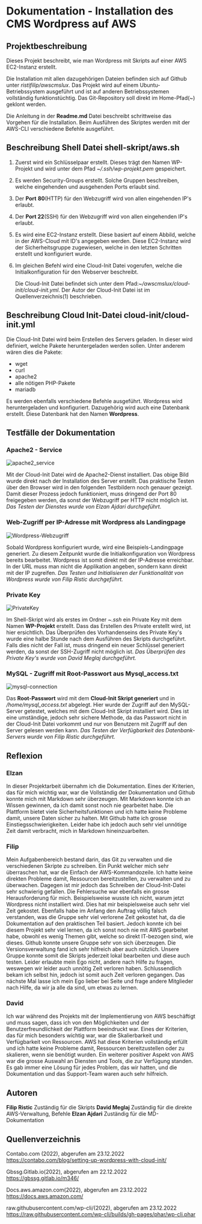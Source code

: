# Dokumentation - Installation des CMS Wordpress auf AWS



## Projektbeschreibung

Dieses Projekt beschreibt, wie man Wordpress mit Skripts auf einer AWS EC2-Instanz erstellt.  

Die Installation mit allen dazugehörigen Dateien befinden sich auf Github unter *ristifilip/awscmslux*. Das Projekt wird auf einem Ubuntu-Betriebssystem ausgeführt und ist auf anderen Betriebssystemen vollständig funktionstüchtig. Das Git-Repository soll direkt im Home-Pfad(~) geklont werden.

Die Anleitung in der **Readme.md** Datei beschreibt schrittweise das Vorgehen für die Installation.
Beim Ausführen des Skriptes werden mit der AWS-CLI verschiedene Befehle ausgeführt.

## Beschreibung Shell Datei  shell-skript/aws.sh

1. Zuerst wird ein Schlüsselpaar erstellt. Dieses trägt den Namen WP-Projekt und wird unter dem Pfad *~/.ssh/wp-projekt.pem* gespeichert.

2. Es werden Security-Groups erstellt. Solche Gruppen beschreiben, welche eingehenden und ausgehenden Ports erlaubt sind. 

3. Der **Port** **80**(HTTP) für den Webzugriff wird von allen eingehenden IP's erlaubt. 

4. Der **Port 22**(SSH) für den Webzugriff wird von allen eingehenden IP's erlaubt. 

5. Es wird eine EC2-Instanz erstellt. Diese basiert auf einem Abbild, welche in der AWS-Cloud mit ID's angegeben werden. Diese EC2-Instanz wird der Sicherheitsgruppe zugewiesen, welche in den letzten Schritten erstellt und konfiguriert wurde. 

6. Im gleichen Befehl wird eine Cloud-Init Datei vogerufen, welche die Initialkonfiguration für den Webserver beschreibt. 

   Die Cloud-Init Datei befindet sich unter dem Pfad:*~/awscmslux/cloud-init/cloud-init.yml*. Der Autor der Cloud-Init Datei ist im Quellenverzeichnis(1) beschrieben. 

## Beschreibung Cloud Init-Datei cloud-init/cloud-init.yml

Die Cloud-Init Datei wird beim Erstellen des Servers geladen. In dieser wird definiert, welche Pakete heruntergeladen werden sollen. Unter anderem wären dies die Pakete:

- wget
- curl
- apache2
- alle nötigen PHP-Pakete
- mariadb

Es werden ebenfalls verschiedene Befehle ausgeführt. Wordpress wird heruntergeladen und konfiguriert. Dazugehörig wird auch eine Datenbank erstellt. Diese Datenbank hat den Namen **Wordpress**.

## Testfälle der Dokumentation

### Apache2 - Service

![apache2_service](https://i.ibb.co/d4SCmC8/apache2-service.png)

Mit der Cloud-Init Datei wird de Apache2-Dienst installiert. Das obige Bild wurde direkt nach der Installation des Server erstellt. Das praktische Testen über den Browser wird in den folgenden Testbildern noch genauer gezeigt. Damit dieser Prozess jedoch funktioniert, muss dringend der Port 80 freigegeben werden, da sonst der Webzugriff per HTTP nicht möglich ist.
*Das Testen der Dienstes wurde von Elzan Ajdari durchgeführt.* 



### Web-Zugriff per IP-Adresse mit Wordpress als Landingpage

![Wordpress-Webzugriff](https://i.ibb.co/1RZBSst/Webzugriff-Direkte-Landingpage.png)

Sobald Wordpress konfiguriert wurde, wird eine Beispiels-Landingpage generiert. Zu diesem Zeitpunkt wurde die Initialkonfiguration von Wordpress bereits bearbeitet. Wordpress ist somit direkt mit der IP-Adresse erreichbar. In der URL muss man nicht die Applikation angeben, sondern kann direkt mit der IP zugreifen.
*Das Testen und Initialisieren der Funktionalität von Wordpress wurde von Filip Ristic durchgeführt.*



### Private Key 

![PrivateKey](https://i.ibb.co/85NfyGk/Private-Key.png)

Im Shell-Skript wird als erstes im Ordner *~.ssh* ein Private Key mit dem Namen **WP-Projekt** erstellt. Dass das Erstellen des Private erstellt wird, ist hier ersichtlich. Das Überprüfen des Vorhandenseins des Private Key's wurde eine halbe Stunde nach dem Ausführen des Skripts durchgeführt.
Falls dies nicht der Fall ist, muss dringend ein neuer Schlüssel generiert werden, da sonst der SSH-Zugriff nicht möglich ist.
*Das Überprüfen des Private Key's wurde von David Meglaj durchgeführt.*



### MySQL - Zugriff mit Root-Passwort aus Mysql_access.txt

![mysql-connection](https://i.ibb.co/6ZCMV0F/mysql-connection.png)

Das **Root-Passwort** wird mit dem **Cloud-Init Skript generiert** und in */home/mysql_access.txt* abgelegt. Hier wurde der Zugriff auf den MySQL-Server getestet, welches mit dem Cloud-Init Skript installiert wird.
Dies ist eine umständige, jedoch sehr sichere Methode, da das Passwort nicht in der Cloud-Init Datei vorkommt und nur von Benutzern mit Zugriff auf den Server gelesen werden kann.
*Das Testen der Verfügbarkeit des Datenbank-Servers wurde von Filip Ristic durchgeführt.*



## Reflexion

### Elzan

In dieser Projektarbeit übernahm ich die Dokumentation. Eines der Kriterien, das für mich wichtig war, war die Vollständig der Dokumentation und Github konnte mich mit Markdown sehr überzeugen. Mit Markdown konnte ich an Wissen gewinnen, da ich damit sonst noch nie gearbeitet habe. Die Plattform bietet viele Sicherheitsfunktionen und ich hatte keine Probleme damit, unsere Daten sicher zu halten. Mit Github hatte ich grosse Einstiegsschwierigkeiten. Leider habe ich jedoch auch sehr viel unnötige Zeit damit verbracht, mich in Markdown hineinzuarbeiten. 

### Filip

Mein Aufgabenbereich bestand darin, das Git zu verwalten und die verschiedenen Skripte zu schreiben. Ein Punkt welcher mich sehr überraschen hat, war die Einfach der AWS-Kommandozeile. Ich hatte keine direkten Probleme damit, Ressourcen bereitzustellen, zu verwalten und zu überwachen. Dagegen ist mir jedoch das Schreiben der Cloud-Init-Datei sehr schwierig gefallen. Die Fehlersuche war ebenfalls ein grosse Herausforderung für mich. Beispielsweise wusste ich nicht, warum jetzt Wordpress nicht installiert wird. Dies hat mir beispielsweise auch sehr viel Zeit gekostet. Ebenfalls habe im Anfang den Auftrag völlig falsch verstanden, was die Gruppe sehr viel verlorene Zeit gekostet hat, da die Dokumentation auf den praktischen Teil basiert. Jedoch konnte ich bei diesem Projekt sehr viel lernen, da ich sonst noch nie mit AWS gearbeitet habe, obwohl es wenig Themen gibt, welche so direkt IT-bezogen sind, wie dieses. Github konnte unsere Gruppe sehr von sich überzeugen. Die Versionsverwaltung fand ich sehr hilfreich aber auch nützlich. Unsere Gruppe konnte somit die Skripts jederzeit lokal bearbeiten und diese auch testen. Leider erlaubte mein Ego nicht, andere nach Hilfe zu fragen, weswegen wir leider auch unnötig Zeit verloren haben. Schlussendlich bekam ich selbst hin, jedoch ist somit auch Zeit verloren gegangen. Das nächste Mal lasse ich mein Ego lieber bei Seite und frage andere Mitglieder nach Hilfe, da wir ja alle da sind, um etwas zu lernen.

### David

Ich war während des Projekts mit der Implementierung von AWS beschäftigt und muss sagen, dass ich von den Möglichkeiten und der Benutzerfreundlichkeit der Plattform beeindruckt war. Eines der Kriterien, das für mich besonders wichtig war, war die Skalierbarkeit und Verfügbarkeit von Ressourcen. AWS hat diese Kriterien vollständig erfüllt und ich hatte keine Probleme damit, Ressourcen bereitzustellen oder zu skalieren, wenn sie benötigt wurden. Ein weiterer positiver Aspekt von AWS war die grosse Auswahl an Diensten und Tools, die zur Verfügung standen. Es gab immer eine Lösung für jedes Problem, das wir hatten, und die Dokumentation und das Support-Team waren auch sehr hilfreich.

## Autoren

**Filip Ristic** Zuständig für die Skripts 
**David Meglaj** Zuständig für die direkte AWS-Verwaltung, Befehle 
**Elzan Ajdari** Zuständig für die MD-Dokumentation

## Quellenverzeichnis

Contabo.com (2022), abgerufen am 23.12.2022
https://contabo.com/blog/setting-up-wordpress-with-cloud-init/

Gbssg.Gitlab.io(2022), abgerufen am 22.12.2022
https://gbssg.gitlab.io/m346/

Docs.aws.amazon.com(2022), abgerufen am 23.12.2022
https://docs.aws.amazon.com/

raw.githubusercontent.com/wp-cli/(2022), abgerufen am 23.12.2022
https://raw.githubusercontent.com/wp-cli/builds/gh-pages/phar/wp-cli.phar


